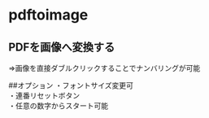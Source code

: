 # pdftoimage

## PDFを画像へ変換する  
⇒画像を直接ダブルクリックすることでナンバリングが可能

##オプション
・フォントサイズ変更可  
・連番リセットボタン  
・任意の数字からスタート可能
